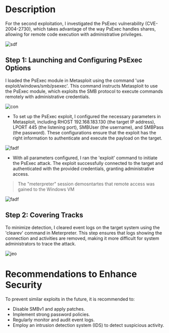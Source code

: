 # Description
For the second exploitation, I investigated the PsExec vulnerability (CVE-2004-2730), which takes advantage of the way PsExec handles shares, allowing for remote code execution with administrative privileges.

![sdf](https://i.postimg.cc/sgTdhKJS/11-NEW-EXPl-OITATION-psexec-reconnisance-we-found-this-vulnerability-in-cve.png)

## Step 1: Launching and Configuring PsExec Options

I loaded the PsExec module in Metasploit using the command 'use exploit/windows/smb/psexec'. This command instructs Metasploit to use the PsExec module, which exploits the SMB protocol to execute commands remotely with administrative credentials.

![con](https://i.postimg.cc/59zVRBxd/11-1-NEW-vulnerability-using-the-psexec-module-as-the-new-vulnerability.png)

- To set up the PsExec exploit, I configured the necessary parameters in Metasploit, including RHOST 192.168.183.130 (the target IP address), LPORT 445 (the listening port), SMBUser (the username), and SMBPass (the password). These configurations ensure that the exploit has the right information to authenticate and execute the payload on the target.

![fadf](https://i.postimg.cc/jdQrsRwM/12-configuring-options-for-psexec-such-as-RHOST-RPORT-LPORT-LHOST-SMBUser-SMBPass.png)

- With all parameters configured, I ran the 'exploit' command to initiate the PsExec attack. The exploit successfully connected to the target and authenticated with the provided credentials, granting administrative access.

> The "meterpreter" session demosntartes that remote access was gained to the Windows VM

![fadf](https://i.postimg.cc/jdQrsRwM/12-configuring-options-for-psexec-such-as-RHOST-RPORT-LPORT-LHOST-SMBUser-SMBPass.png)

## Step 2: Covering Tracks

To minimize detection, I cleared event logs on the target system using the 'clearev' command in Meterpreter. This step ensures that logs showing the connection and activities are removed, making it more difficult for system administrators to trace the attack.

![jeo](https://i.postimg.cc/jdrb0D5W/14-covering-my-tracks-by-runing-the-clearev-command-in-meterpreter-while-having-access-to-the-windo.png)

# Recommendations to Enhance Security

To prevent similar exploits in the future, it is recommended to:
- Disable SMBv1 and apply patches.
- Implement strong password policies.
- Regularly monitor and audit event logs.
- Employ an intrusion detection system (IDS) to detect suspicious activity.




